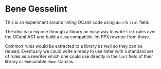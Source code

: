 # Bene Gesselint

This is an experiment around linting OCaml code using `dune`'s `lint` field.

The idea is to expose through a library an easy way to write `lint` rules over the OCaml AST
and build a `dune` compatible lint PPX rewriter from those.

Common rules would be extracted to a library as well so they can be reused. Eventually we could
write a ready to use linter with a standard set of rules as a rewriter which one could use
directly in the `lint` field of their library or executable `dune` stanzas.
